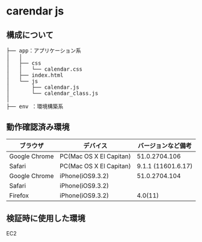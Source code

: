 # carendar js

## 構成について

<pre>
├── app：アプリケーション系
│   │  
│   ├── css
│   │   └── calendar.css
│   ├── index.html
│   └── js
│       ├── calendar.js
│       └── calendar_class.js
│  
├── env ：環境構築系
</pre>

## 動作確認済み環境

| ブラウザ        | デバイス          | バージョンなど備考 |
| --------------- |---------------| -------------------- |
| Google Chrome | PC(Mac OS X El Capitan) |  51.0.2704.106 |
| Safari | PC(Mac OS X El Capitan) | 9.1.1 (11601.6.17) |
| Google Chrome | iPhone(iOS9.3.2) |  51.0.2704.104 |
| Safari | iPhone(iOS9.3.2) |  |
| Firefox | iPhone(iOS9.3.2) |  4.0(11) |

## 検証時に使用した環境

EC2
